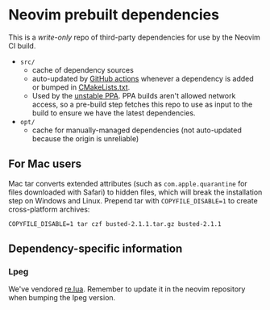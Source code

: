 Neovim prebuilt dependencies
============================

This is a *write-only* repo of third-party dependencies for use by the Neovim
CI build.

- `src/`
    - cache of dependency sources
    - auto-updated by [GitHub actions](https://github.com/neovim/deps/blob/master/.github/workflows/nightly.yaml) whenever a dependency is added or bumped in [CMakeLists.txt](https://github.com/neovim/neovim/blob/master/cmake.deps/CMakeLists.txt).
    - Used by the [unstable PPA](https://launchpad.net/~neovim-ppa/+archive/ubuntu/unstable). PPA builds aren't allowed network access, so a pre-build step fetches this repo to use as input to the build to ensure we have the latest dependencies.
- `opt/`
    - cache for manually-managed dependencies (not auto-updated because the origin is unreliable)

## For Mac users

Mac tar converts extended attributes (such as `com.apple.quarantine` for files
downloaded with Safari) to hidden files, which will break the installation step
on Windows and Linux. Prepend tar with `COPYFILE_DISABLE=1` to create
cross-platform archives:

```
COPYFILE_DISABLE=1 tar czf busted-2.1.1.tar.gz busted-2.1.1
```

## Dependency-specific information
### Lpeg
We've vendored
[re.lua](https://github.com/neovim/neovim/blob/master/runtime/lua/vim/re.lua).
Remember to update it in the neovim repository when bumping the lpeg version.
